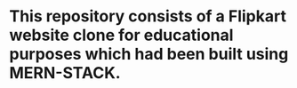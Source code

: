 # This repository consists of a Flipkart website clone for educational purposes which had been built using MERN-STACK.